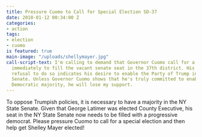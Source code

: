 ```yaml
---
title: Pressure Cuomo to Call for Special Election SD-37
date: 2018-01-12 00:34:00 Z
categories:
- action
tags:
- election
- cuomo
is featured: true
main-image: "/uploads/shellymayer.jpg"
call-script-text: I'm calling to demand that Governor Cuomo call for a special election
  immediately to fill the vacant senate seat in the 37th district. His continuing
  refusal to do so indicates his desire to enable the Party of Trump in the NY State
  Senate. Unless Governor Cuomo shows that he's truly committed to enabling a TRULY
  Democratic majority, he will lose my support.
---
```


To oppose Trumpish policies, it is necessary to have a majority in the NY State Senate. Given that George Latimer was elected County Executive, his seat in the NY State Senate now needs to be filled with a progressive democrat. Please pressure Cuomo to call for a special election and then help get Shelley Mayer elected!